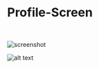 <h1>Profile-Screen</h1>
<br/>

![screenshot](https://github.com/shaikabzal9676/profile-screen/assets/106366006/87c35123-6d82-4491-97ab-6815f536870d)

![alt text](./public/screenshot2.png)